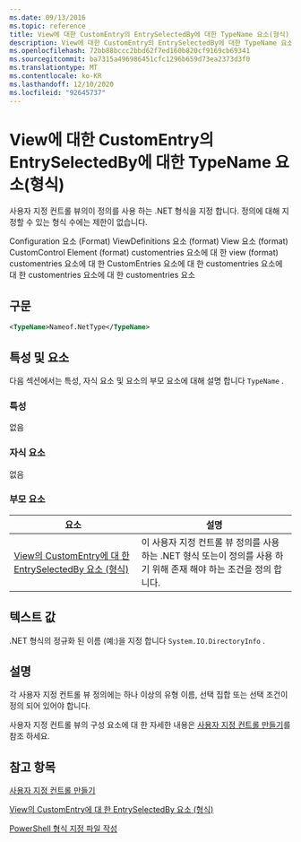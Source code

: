 ```yaml
---
ms.date: 09/13/2016
ms.topic: reference
title: View에 대한 CustomEntry의 EntrySelectedBy에 대한 TypeName 요소(형식)
description: View에 대한 CustomEntry의 EntrySelectedBy에 대한 TypeName 요소(형식)
ms.openlocfilehash: 72bb88bccc2bbd62f7ed160b820cf9169cb69341
ms.sourcegitcommit: ba7315a496986451cfc1296b659d73ea2373d3f0
ms.translationtype: MT
ms.contentlocale: ko-KR
ms.lasthandoff: 12/10/2020
ms.locfileid: "92645737"
---
```

# <a name="typename-element-for-entryselectedby-for-customentry-for-view-format"></a>View에 대한 CustomEntry의 EntrySelectedBy에 대한 TypeName 요소(형식)

사용자 지정 컨트롤 뷰의이 정의를 사용 하는 .NET 형식을 지정 합니다. 정의에 대해 지정할 수 있는 형식 수에는 제한이 없습니다.

Configuration 요소 (Format) ViewDefinitions 요소 (format) View 요소 (format) CustomControl Element (format) customentries 요소에 대 한 view (format) customentries 요소에 대 한 CustomEntries 요소에 대 한 customentries 요소에 대 한 customentries 요소에 대 한 customentries 요소

## <a name="syntax"></a>구문

```xml
<TypeName>Nameof.NetType</TypeName>
```

## <a name="attributes-and-elements"></a>특성 및 요소

다음 섹션에서는 특성, 자식 요소 및 요소의 부모 요소에 대해 설명 합니다 `TypeName` .

### <a name="attributes"></a>특성

없음

### <a name="child-elements"></a>자식 요소

없음

### <a name="parent-elements"></a>부모 요소

|요소|설명|
|-------------|-----------------|
|[View의 CustomEntry에 대 한 EntrySelectedBy 요소 (형식)](./entryselectedby-element-for-customentry-for-customcontrol-for-view-format.md)|이 사용자 지정 컨트롤 뷰 정의를 사용 하는 .NET 형식 또는이 정의를 사용 하기 위해 존재 해야 하는 조건을 정의 합니다.|

## <a name="text-value"></a>텍스트 값

.NET 형식의 정규화 된 이름 (예:)을 지정 합니다 `System.IO.DirectoryInfo` .

## <a name="remarks"></a>설명

각 사용자 지정 컨트롤 뷰 정의에는 하나 이상의 유형 이름, 선택 집합 또는 선택 조건이 정의 되어 있어야 합니다.

사용자 지정 컨트롤 뷰의 구성 요소에 대 한 자세한 내용은 [사용자 지정 컨트롤 만들기](./creating-custom-controls.md)를 참조 하세요.

## <a name="see-also"></a>참고 항목

[사용자 지정 컨트롤 만들기](./creating-custom-controls.md)

[View의 CustomEntry에 대 한 EntrySelectedBy 요소 (형식)](./entryselectedby-element-for-customentry-for-customcontrol-for-view-format.md)

[PowerShell 형식 지정 파일 작성](./writing-a-powershell-formatting-file.md)
